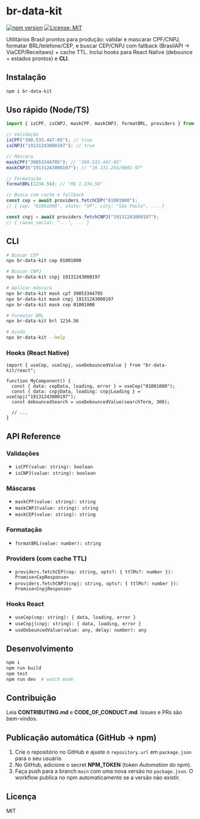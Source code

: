 
# br-data-kit

[![npm version](https://badge.fury.io/js/br-data-kit.svg)](https://badge.fury.io/js/br-data-kit)
[![License: MIT](https://img.shields.io/badge/License-MIT-yellow.svg)](https://opensource.org/licenses/MIT)

Utilitários Brasil prontos para produção: validar e mascarar CPF/CNPJ, formatar BRL/telefone/CEP, e buscar CEP/CNPJ com fallback (BrasilAPI → ViaCEP/Receitaws) + cache TTL. Inclui hooks para React Native (debounce + estados prontos) e **CLI**.

## Instalação

```bash
npm i br-data-kit
```

## Uso rápido (Node/TS)

```ts
import { isCPF, isCNPJ, maskCPF, maskCNPJ, formatBRL, providers } from "br-data-kit";

// Validação
isCPF("390.533.447-05"); // true
isCNPJ("19131243000197"); // true

// Máscara
maskCPF("39053344705"); // "390.533.447-05"
maskCNPJ("19131243000197"); // "19.131.243/0001-97"

// Formatação
formatBRL(1234.56); // "R$ 1.234,56"

// Busca com cache e fallback
const cep = await providers.fetchCEP("01001000");
// { cep: "01001000", state: "SP", city: "São Paulo", ... }

const cnpj = await providers.fetchCNPJ("19131243000197");
// { razao_social: "...", ... }
```

## CLI

```bash
# Buscar CEP
npx br-data-kit cep 01001000

# Buscar CNPJ
npx br-data-kit cnpj 19131243000197

# Aplicar máscara
npx br-data-kit mask cpf 39053344705
npx br-data-kit mask cnpj 19131243000197
npx br-data-kit mask cep 01001000

# Formatar BRL
npx br-data-kit brl 1234.56

# Ajuda
npx br-data-kit --help
```

### Hooks (React Native)

```tsx
import { useCep, useCnpj, useDebouncedValue } from "br-data-kit/react";

function MyComponent() {
  const { data: cepData, loading, error } = useCep("01001000");
  const { data: cnpjData, loading: cnpjLoading } = useCnpj("19131243000197");
  const debouncedSearch = useDebouncedValue(searchTerm, 300);

  // ...
}
```

## API Reference

### Validações
- `isCPF(value: string): boolean`
- `isCNPJ(value: string): boolean`

### Máscaras
- `maskCPF(value: string): string`
- `maskCNPJ(value: string): string`
- `maskCEP(value: string): string`

### Formatação
- `formatBRL(value: number): string`

### Providers (com cache TTL)
- `providers.fetchCEP(cep: string, opts?: { ttlMs?: number }): Promise<CepResponse>`
- `providers.fetchCNPJ(cnpj: string, opts?: { ttlMs?: number }): Promise<CnpjResponse>`

### Hooks React
- `useCep(cep: string): { data, loading, error }`
- `useCnpj(cnpj: string): { data, loading, error }`
- `useDebouncedValue(value: any, delay: number): any`

## Desenvolvimento

```bash
npm i
npm run build
npm test
npm run dev  # watch mode
```

## Contribuição
Leia **CONTRIBUTING.md** e **CODE_OF_CONDUCT.md**. Issues e PRs são bem-vindos.

## Publicação automática (GitHub → npm)
1. Crie o repositório no GitHub e ajuste o `repository.url` em `package.json` para o seu usuário.
2. No GitHub, adicione o secret **NPM_TOKEN** (token *Automation* do npm).
3. Faça push para a branch `main` com uma nova versão no `package.json`. O workflow publica no npm automaticamente se a versão não existir.

## Licença
MIT
